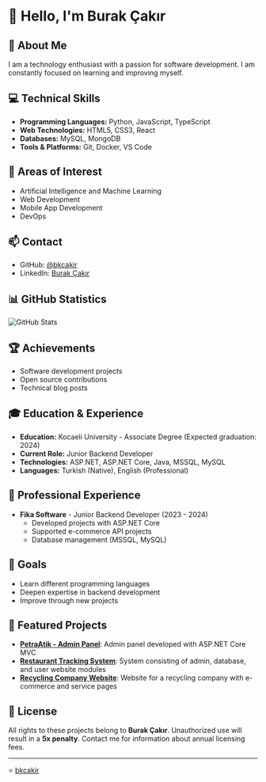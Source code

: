 # 👋 Hello, I'm Burak Çakır

## 🚀 About Me
I am a technology enthusiast with a passion for software development. I am constantly focused on learning and improving myself.

## 💻 Technical Skills
- **Programming Languages:** Python, JavaScript, TypeScript
- **Web Technologies:** HTML5, CSS3, React
- **Databases:** MySQL, MongoDB
- **Tools & Platforms:** Git, Docker, VS Code

## 🌟 Areas of Interest
- Artificial Intelligence and Machine Learning
- Web Development
- Mobile App Development
- DevOps

## 📫 Contact
- GitHub: [@bkcakir](https://github.com/bkcakir)
- LinkedIn: [Burak Çakır](https://linkedin.com/in/burakcakir)

## 📊 GitHub Statistics
![GitHub Stats](https://github-readme-stats.vercel.app/api?username=bkcakir&show_icons=true&theme=radical)

## 🏆 Achievements
- Software development projects
- Open source contributions
- Technical blog posts

## 🎓 Education & Experience
- **Education:** Kocaeli University - Associate Degree (Expected graduation: 2024)
- **Current Role:** Junior Backend Developer
- **Technologies:** ASP.NET, ASP.NET Core, Java, MSSQL, MySQL
- **Languages:** Turkish (Native), English (Professional)

## 💼 Professional Experience
- **Fika Software** - Junior Backend Developer (2023 - 2024)
  - Developed projects with ASP.NET Core
  - Supported e-commerce API projects
  - Database management (MSSQL, MySQL)

## 🎯 Goals
- Learn different programming languages
- Deepen expertise in backend development
- Improve through new projects

## 📂 Featured Projects
- **[PetraAtik - Admin Panel](link)**: Admin panel developed with ASP.NET Core MVC
- **[Restaurant Tracking System](link)**: System consisting of admin, database, and user website modules
- **[Recycling Company Website](link)**: Website for a recycling company with e-commerce and service pages

## 📝 License
All rights to these projects belong to **Burak Çakır**. Unauthorized use will result in a **5x penalty**. Contact me for information about annual licensing fees.

---
⭐️ [bkcakir](https://github.com/bkcakir)


